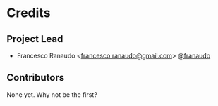 # Credits

## Project Lead

* Francesco Ranaudo <<francesco.ranaudo@gmail.com>> [@franaudo](https://github.com/franaudo)

## Contributors

None yet. Why not be the first?
